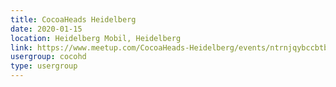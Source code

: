 ```yaml
---
title: CocoaHeads Heidelberg
date: 2020-01-15
location: Heidelberg Mobil, Heidelberg
link: https://www.meetup.com/CocoaHeads-Heidelberg/events/ntrnjqybccbtb/
usergroup: cocohd
type: usergroup
---
```

